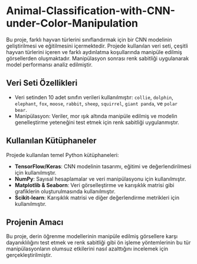 # Animal-Classification-with-CNN-under-Color-Manipulation 

Bu proje, farklı hayvan türlerini sınıflandırmak için bir CNN modelinin geliştirilmesi ve eğitilmesini içermektedir. Projede kullanılan veri seti, çeşitli hayvan türlerini içeren ve farklı aydınlatma koşullarında manipüle edilmiş görsellerden oluşmaktadır. Manipülasyon sonrası renk sabitliği uygulanarak model performansı analiz edilmiştir.

## Veri Seti Özellikleri
- Veri setinden 10 adet sınıfın verileri kullanılmıştır: `collie`, `dolphin`, `elephant`, `fox`, `moose`, `rabbit`, `sheep`, `squirrel`, `giant panda`, ve `polar bear`.
- Manipülasyon: Veriler, mor ışık altında manipüle edilmiş ve modelin genelleştirme yeteneğini test etmek için renk sabitliği uygulanmıştır.

## Kullanılan Kütüphaneler
Projede kullanılan temel Python kütüphaneleri:
- **TensorFlow/Keras**: CNN modelinin tasarımı, eğitimi ve değerlendirilmesi için kullanılmıştır.
- **NumPy**: Sayısal hesaplamalar ve veri manipülasyonu için kullanılmıştır.
- **Matplotlib & Seaborn**: Veri görselleştirme ve karışıklık matrisi gibi grafiklerin oluşturulmasında kullanılmıştır.
- **Scikit-learn**: Karışıklık matrisi ve diğer değerlendirme metrikleri için kullanılmıştır.


## Projenin Amacı
Bu proje, derin öğrenme modellerinin manipüle edilmiş görsellere karşı dayanıklılığını test etmek ve renk sabitliği gibi ön işleme yöntemlerinin bu tür manipülasyonların olumsuz etkilerini nasıl azalttığını incelemek için gerçekleştirilmiştir.
